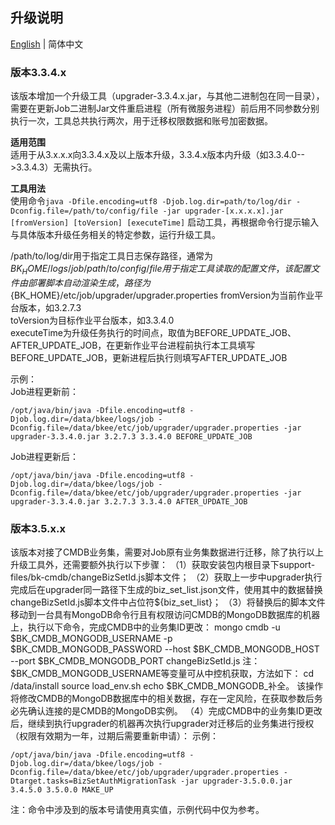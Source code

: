 ## 升级说明

[English](UPGRADE.en.md) | 简体中文

### 版本3.3.4.x
该版本增加一个升级工具（upgrader-3.3.4.x.jar，与其他二进制包在同一目录），需要在更新Job二进制Jar文件重启进程（所有微服务进程）前后用不同参数分别执行一次，工具总共执行两次，用于迁移权限数据和账号加密数据。

**适用范围**  
适用于从3.x.x.x向3.3.4.x及以上版本升级，3.3.4.x版本内升级（如3.3.4.0-->3.3.4.3）无需执行。

**工具用法**   
使用命令`java -Dfile.encoding=utf8 -Djob.log.dir=path/to/log/dir -Dconfig.file=/path/to/config/file -jar upgrader-[x.x.x.x].jar [fromVersion] [toVersion] [executeTime]` 启动工具，再根据命令行提示输入与具体版本升级任务相关的特定参数，运行升级工具。  

/path/to/log/dir用于指定工具日志保存路径，通常为${BK_HOME}/logs/job  
/path/to/config/file用于指定工具读取的配置文件，该配置文件由部署脚本自动渲染生成，路径为${BK_HOME}/etc/job/upgrader/upgrader.properties
fromVersion为当前作业平台版本，如3.2.7.3  
toVersion为目标作业平台版本，如3.3.4.0  
executeTime为升级任务执行的时间点，取值为BEFORE_UPDATE_JOB、AFTER_UPDATE_JOB，在更新作业平台进程前执行本工具填写BEFORE_UPDATE_JOB，更新进程后执行则填写AFTER_UPDATE_JOB  

示例：  
Job进程更新前：    
```shell script
/opt/java/bin/java -Dfile.encoding=utf8 -Djob.log.dir=/data/bkee/logs/job -Dconfig.file=/data/bkee/etc/job/upgrader/upgrader.properties -jar upgrader-3.3.4.0.jar 3.2.7.3 3.3.4.0 BEFORE_UPDATE_JOB  
```
Job进程更新后：  
```shell script
/opt/java/bin/java -Dfile.encoding=utf8 -Djob.log.dir=/data/bkee/logs/job -Dconfig.file=/data/bkee/etc/job/upgrader/upgrader.properties -jar upgrader-3.3.4.0.jar 3.2.7.3 3.3.4.0 AFTER_UPDATE_JOB
```

### 版本3.5.x.x
该版本对接了CMDB业务集，需要对Job原有业务集数据进行迁移，除了执行以上升级工具外，还需要额外执行以下步骤：
（1）获取安装包内根目录下support-files/bk-cmdb/changeBizSetId.js脚本文件；
（2）获取上一步中upgrader执行完成后在upgrader同一路径下生成的biz_set_list.json文件，使用其中的数据替换changeBizSetId.js脚本文件中占位符${biz_set_list}；
（3）将替换后的脚本文件移动到一台具有MongoDB命令行且有权限访问CMDB的MongoDB数据库的机器上，执行以下命令，完成CMDB中的业务集ID更改：
mongo cmdb  -u $BK_CMDB_MONGODB_USERNAME -p $BK_CMDB_MONGODB_PASSWORD --host $BK_CMDB_MONGODB_HOST --port $BK_CMDB_MONGODB_PORT   changeBizSetId.js
注：
$BK_CMDB_MONGODB_USERNAME等变量可从中控机获取，方法如下：
cd /data/install
source load_env.sh
echo $BK_CMDB_MONGODB_<tab>补全。
该操作将修改CMDB的MongoDB数据库中的相关数据，存在一定风险，在获取参数后务必先确认连接的是CMDB的MongoDB实例。
（4）完成CMDB中的业务集ID更改后，继续到执行upgrader的机器再次执行upgrader对迁移后的业务集进行授权（权限有效期为一年，过期后需要重新申请）：
示例：
```shell
/opt/java/bin/java -Dfile.encoding=utf8 -Djob.log.dir=/data/bkee/logs/job -Dconfig.file=/data/bkee/etc/job/upgrader/upgrader.properties -Dtarget.tasks=BizSetAuthMigrationTask -jar upgrader-3.5.0.0.jar 3.4.5.0 3.5.0.0 MAKE_UP
```
注：命令中涉及到的版本号请使用真实值，示例代码中仅为参考。


